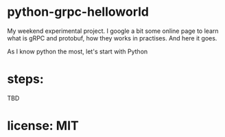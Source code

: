 # python-grpc-helloworld

My weekend experimental project. I google a bit some online page to learn what is gRPC and protobuf, how they works in practises. And here it goes.

As I know python the most, let's start with Python

# steps:
TBD

# license: MIT

